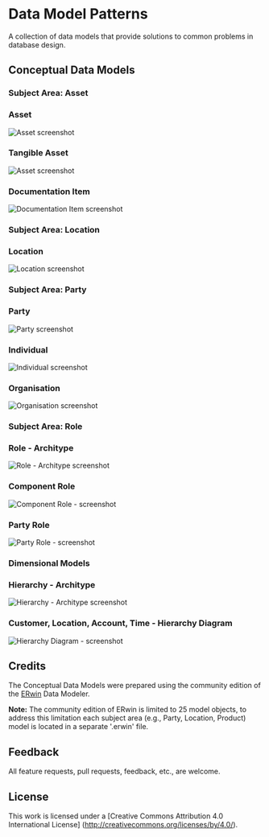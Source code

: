 # Data Model Patterns
A collection of data models that provide solutions to common problems in database design.

## Conceptual Data Models

### Subject Area: Asset

### Asset

![Asset screenshot](https://github.com/Robinyo/data-model-patterns/blob/master/asset/images/asset.png)

### Tangible Asset

![Asset screenshot](https://github.com/Robinyo/data-model-patterns/blob/master/asset/images/tangible-asset.png)

### Documentation Item

![Documentation Item screenshot](https://github.com/Robinyo/data-model-patterns/blob/master/asset/images/documentation-item.png)

### Subject Area: Location

### Location

![Location screenshot](https://github.com/Robinyo/data-model-patterns/blob/master/location/images/location.png)

### Subject Area: Party

### Party

![Party screenshot](https://github.com/Robinyo/data-model-patterns/blob/master/party/images/party.png)

### Individual

![Individual screenshot](https://github.com/Robinyo/data-model-patterns/blob/master/party/images/individual.png)

### Organisation

![Organisation screenshot](https://github.com/Robinyo/data-model-patterns/blob/master/party/images/organisation.png)

### Subject Area: Role

### Role - Architype

![Role - Architype screenshot](https://github.com/Robinyo/data-model-patterns/blob/master/role/images/role-architype.png)

### Component Role

![Component Role - screenshot](https://github.com/Robinyo/data-model-patterns/blob/master/role/images/component-role.png)

### Party Role

![Party Role - screenshot](https://github.com/Robinyo/data-model-patterns/blob/master/role/images/party-role.png)

### Dimensional Models

### Hierarchy - Architype

![Hierarchy - Architype screenshot](https://github.com/Robinyo/data-model-patterns/blob/master/dimensional-design/hierarchies/hierarchy-architype.png)

### Customer, Location, Account, Time - Hierarchy Diagram

![Hierarchy Diagram - screenshot](https://github.com/Robinyo/data-model-patterns/blob/master/dimensional-design/hierarchies/hierarchy-diagram.png)

## Credits

The Conceptual Data Models were prepared using the community edition of the  [ERwin](http://erwin.com/products/data-modeler/community-edition) Data Modeler.

**Note:** The community edition of ERwin is limited to 25 model objects, to address this limitation each subject area (e.g., Party, Location, Product) model is located in a separate '.erwin' file.

## Feedback

All feature requests, pull requests, feedback, etc., are welcome.

## License

This work is licensed under a [Creative Commons Attribution 4.0 International License] (http://creativecommons.org/licenses/by/4.0/).

